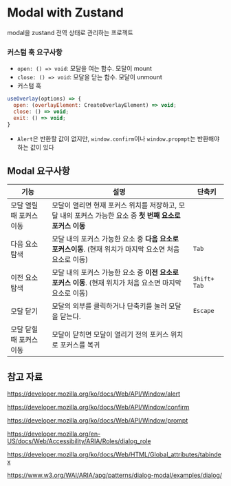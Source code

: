 # Modal with Zustand

modal을 zustand 전역 상태로 관리하는 프로젝트

### 커스텀 훅 요구사항

- `open: () => void`: 모달을 여는 함수. 모달이 mount
- `close: () => void`: 모달을 닫는 함수. 모달이 unmount
- 커스텀 훅

```javascript
useOverlay(options) => {
  open: (overlayElement: CreateOverlayElement) => void;
  close: () => void;
  exit: () => void;
}
```

- `Alert`은 반환할 값이 없지만, `window.confirm`이나 `window.propmpt`는 반환해야 하는 값이 있다



## Modal 요구사항

| 기능                     | 설명                                                         | 단축키       |
| ------------------------ | ------------------------------------------------------------ | ------------ |
| 모달 열릴 때 포커스 이동 | 모달이 열리면 현재 포커스 위치를 저장하고, 모달 내의 포커스 가능한 요소 중 **첫 번째 요소로 포커스 이동** |              |
| 다음 요소 탐색           | 모달 내의 포커스 가능한 요소 중 **다음 요소로 포커스이동**. (현재 위치가 마지막 요소면 처음 요소로 이동) | `Tab`        |
| 이전 요소 탐색           | 모달 내의 포커스 가능한 요소 중 **이전 요소로 포커스 이동**. (현재 위치가 처음 요소면 마지막 요소로 이동) | `Shift+ Tab` |
| 모달 닫기                | 모달의 외부를 클릭하거나 단축키를 눌러 모달을 닫는다.        | `Escape`     |
| 모달 닫힐 때 포커스 이동 | 모달이 닫히면 모달이 열리기 전의 포커스 위치로 포커스를 복귀 |              |





## 참고 자료

https://developer.mozilla.org/ko/docs/Web/API/Window/alert

https://developer.mozilla.org/ko/docs/Web/API/Window/confirm

https://developer.mozilla.org/ko/docs/Web/API/Window/prompt

https://developer.mozilla.org/en-US/docs/Web/Accessibility/ARIA/Roles/dialog_role

https://developer.mozilla.org/ko/docs/Web/HTML/Global_attributes/tabindex

https://www.w3.org/WAI/ARIA/apg/patterns/dialog-modal/examples/dialog/
